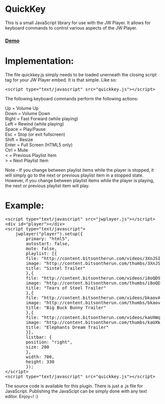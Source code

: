 QuickKey
==========

This is a small JavaScript library for use with the JW Player. It allows for keyboard commands to control various aspects of the JW Player.

### [Demo](http://www.pluginsbyethan.com/github/quickkey.html)

Implementation:
==========

The file quickkey.js simply needs to be loaded unerneath the closing script tag for your JW Player embed. It is that simple. Like so:

<pre>
&lt;script type=&quot;text/javascript&quot; src=&quot;quickkey.js&quot;&gt;&lt;/script&gt;
</pre>

The following keyboard commands perform the following actions:

Up = Volume Up<br />
Down = Volume Down<br />
Right = Fast Forward (while playing)<br />
Left = Rewind (while playing)<br />
Space = Play/Pause<br />
Esc = Stop (or exit fullscreen)<br />
Shift = Resize<br />
Enter = Full Screen (HTML5 only)<br />
Ctrl = Mute<br />
&lt; = Previous Playlist Item<br />
&gt; = Next Playlist Item<br />

Note - If you change between playlist items while the player is stopped, it will simply go to the next or previous playlist item in a stopped state. However, if you change between playlist items while the player is playing, the next or previous playlist item will play. 

Example:
==========

<pre>
&lt;script type=&quot;text/javascript&quot; src=&quot;jwplayer.js&quot;&gt;&lt;/script&gt;
&lt;div id=&quot;player&quot;&gt;&lt;/div&gt;
&lt;script type=&quot;text/javascript&quot;&gt;
&nbsp;&nbsp;&nbsp;&nbsp;jwplayer(&quot;player&quot;).setup({
&nbsp;&nbsp;&nbsp;&nbsp;&nbsp;&nbsp;&nbsp;&nbsp;primary: &quot;html5&quot;,
&nbsp;&nbsp;&nbsp;&nbsp;&nbsp;&nbsp;&nbsp;&nbsp;autostart: false,
&nbsp;&nbsp;&nbsp;&nbsp;&nbsp;&nbsp;&nbsp;&nbsp;mute: false,
&nbsp;&nbsp;&nbsp;&nbsp;&nbsp;&nbsp;&nbsp;&nbsp;playlist: [{
&nbsp;&nbsp;&nbsp;&nbsp;&nbsp;&nbsp;&nbsp;&nbsp;file: &quot;http://content.bitsontherun.com/videos/3XnJSIm4-kNspJqnJ.mp4&quot;,
&nbsp;&nbsp;&nbsp;&nbsp;&nbsp;&nbsp;&nbsp;&nbsp;image: &quot;http://content.bitsontherun.com/thumbs/3XnJSIm4-640.jpg&quot;,
&nbsp;&nbsp;&nbsp;&nbsp;&nbsp;&nbsp;&nbsp;&nbsp;title: &quot;Sintel Trailer&quot;
&nbsp;&nbsp;&nbsp;&nbsp;&nbsp;&nbsp;&nbsp;&nbsp;},{
&nbsp;&nbsp;&nbsp;&nbsp;&nbsp;&nbsp;&nbsp;&nbsp;file: &quot;http://content.bitsontherun.com/videos/i8oQD9zd-kNspJqnJ.mp4&quot;,
&nbsp;&nbsp;&nbsp;&nbsp;&nbsp;&nbsp;&nbsp;&nbsp;image: &quot;http://content.bitsontherun.com/thumbs/i8oQD9zd-640.jpg&quot;,
&nbsp;&nbsp;&nbsp;&nbsp;&nbsp;&nbsp;&nbsp;&nbsp;title: &quot;Tears of Steel Trailer&quot;
&nbsp;&nbsp;&nbsp;&nbsp;&nbsp;&nbsp;&nbsp;&nbsp;},{
&nbsp;&nbsp;&nbsp;&nbsp;&nbsp;&nbsp;&nbsp;&nbsp;file: &quot;http://content.bitsontherun.com/videos/bkaovAYt-kNspJqnJ.mp4&quot;,
&nbsp;&nbsp;&nbsp;&nbsp;&nbsp;&nbsp;&nbsp;&nbsp;image: &quot;http://content.bitsontherun.com/thumbs/bkaovAYt-640.jpg&quot;,
&nbsp;&nbsp;&nbsp;&nbsp;&nbsp;&nbsp;&nbsp;&nbsp;title: &quot;Big Buck Bunny Trailer&quot;
&nbsp;&nbsp;&nbsp;&nbsp;&nbsp;&nbsp;&nbsp;&nbsp;},{
&nbsp;&nbsp;&nbsp;&nbsp;&nbsp;&nbsp;&nbsp;&nbsp;file: &quot;http://content.bitsontherun.com/videos/kaUXWqTZ-kNspJqnJ.mp4&quot;,
&nbsp;&nbsp;&nbsp;&nbsp;&nbsp;&nbsp;&nbsp;&nbsp;image: &quot;http://content.bitsontherun.com/thumbs/kaUXWqTZ-640.jpg&quot;,
&nbsp;&nbsp;&nbsp;&nbsp;&nbsp;&nbsp;&nbsp;&nbsp;title: &quot;Elephants Dream Trailer&quot;
&nbsp;&nbsp;&nbsp;&nbsp;&nbsp;&nbsp;&nbsp;&nbsp;}],
&nbsp;&nbsp;&nbsp;&nbsp;&nbsp;&nbsp;&nbsp;&nbsp;listbar: {
&nbsp;&nbsp;&nbsp;&nbsp;&nbsp;&nbsp;&nbsp;&nbsp;position: &quot;right&quot;,
&nbsp;&nbsp;&nbsp;&nbsp;&nbsp;&nbsp;&nbsp;&nbsp;size: 280
&nbsp;&nbsp;&nbsp;&nbsp;&nbsp;&nbsp;&nbsp;&nbsp;},
&nbsp;&nbsp;&nbsp;&nbsp;&nbsp;&nbsp;&nbsp;&nbsp;width: 700,
&nbsp;&nbsp;&nbsp;&nbsp;&nbsp;&nbsp;&nbsp;&nbsp;height: 330
&nbsp;&nbsp;&nbsp;&nbsp;&nbsp;&nbsp;&nbsp;&nbsp;});
&lt;/script&gt;
&lt;script type=&quot;text/javascript&quot; src=&quot;quickkey.js&quot;&gt;&lt;/script&gt;
</pre>

The source code is available for this plugin. There is just a .js file for JavaScript. Publishing the JavaScipt can be simply done with any text editor. Enjoy~! :) 
